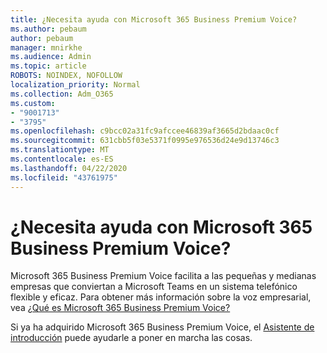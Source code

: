 ```yaml
---
title: ¿Necesita ayuda con Microsoft 365 Business Premium Voice?
ms.author: pebaum
author: pebaum
manager: mnirkhe
ms.audience: Admin
ms.topic: article
ROBOTS: NOINDEX, NOFOLLOW
localization_priority: Normal
ms.collection: Adm_O365
ms.custom:
- "9001713"
- "3795"
ms.openlocfilehash: c9bcc02a31fc9afccee46839af3665d2bdaac0cf
ms.sourcegitcommit: 631cbb5f03e5371f0995e976536d24e9d13746c3
ms.translationtype: MT
ms.contentlocale: es-ES
ms.lasthandoff: 04/22/2020
ms.locfileid: "43761975"
---
```

# <a name="need-help-with-microsoft-365-business-premium-voice"></a>¿Necesita ayuda con Microsoft 365 Business Premium Voice?

Microsoft 365 Business Premium Voice facilita a las pequeñas y medianas empresas que conviertan a Microsoft Teams en un sistema telefónico flexible y eficaz. Para obtener más información sobre la voz empresarial, vea [¿Qué es Microsoft 365 Business Premium Voice?](https://docs.microsoft.com/microsoftteams/business-voice/whats-business-voice)

Si ya ha adquirido Microsoft 365 Business Premium Voice, el [Asistente de introducción](https://docs.microsoft.com/microsoftteams/business-voice/use-getting-started-wizard) puede ayudarle a poner en marcha las cosas. 
